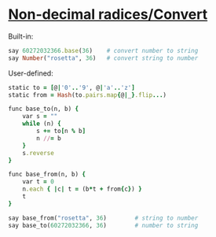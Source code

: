[1]: https://rosettacode.org/wiki/Non-decimal_radices/Convert

# [Non-decimal radices/Convert][1]

Built-in:

```ruby
say 60272032366.base(36)    # convert number to string
say Number("rosetta", 36)   # convert string to number
```


User-defined:

```ruby
static to = [@|'0'..'9', @|'a'..'z']
static from = Hash(to.pairs.map{@|_}.flip...)

func base_to(n, b) {
    var s = ""
    while (n) {
        s += to[n % b]
        n //= b
    }
    s.reverse
}

func base_from(n, b) {
    var t = 0
    n.each { |c| t = (b*t + from{c}) }
    t
}

say base_from("rosetta", 36)        # string to number
say base_to(60272032366, 36)        # number to string
```
